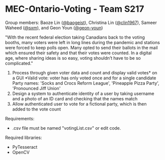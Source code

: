 # MEC-Ontario-Voting - Team S217
Group members: Baoze Lin ([@baogeist](https://github.com/BaoGeist)), Christina Lin ([@clin1967](https://github.com/clin1967)), Sameer Waheed ([@sxm](https://github.com/sxm)), and Geon Youn ([@geon-youn](https://github.com/geon-youn))

"With the recent federal election taking Canadians back to the voting booths, many
voters were left in long lines during the pandemic and stations were forced to keep polls
open. Many opted to send their ballots in the mail which ensured their safety and that
their votes were counted. In a digital age, where sharing ideas is so easy, voting
shouldn’t have to be so complicated."

1. Process through given voter data and count and display valid votes* on a GUI
*Valid vote: voter has only voted once and for a single candidate
Party names: 'Socks and Crocs Reform League', 'Pineapple Pizza Party', 'Pronounced Jiff
Union'
2. Design a system to authenticate identity of a user by taking username and a photo
of an ID card and checking that the names match
3. Allow authenticated user to vote for a fictional party, which is then added to the
vote count

Requirements:
- .csv file must be named "votingList.csv" or edit code. 

Required libraries:
- PyTesseract
- OpenCV
